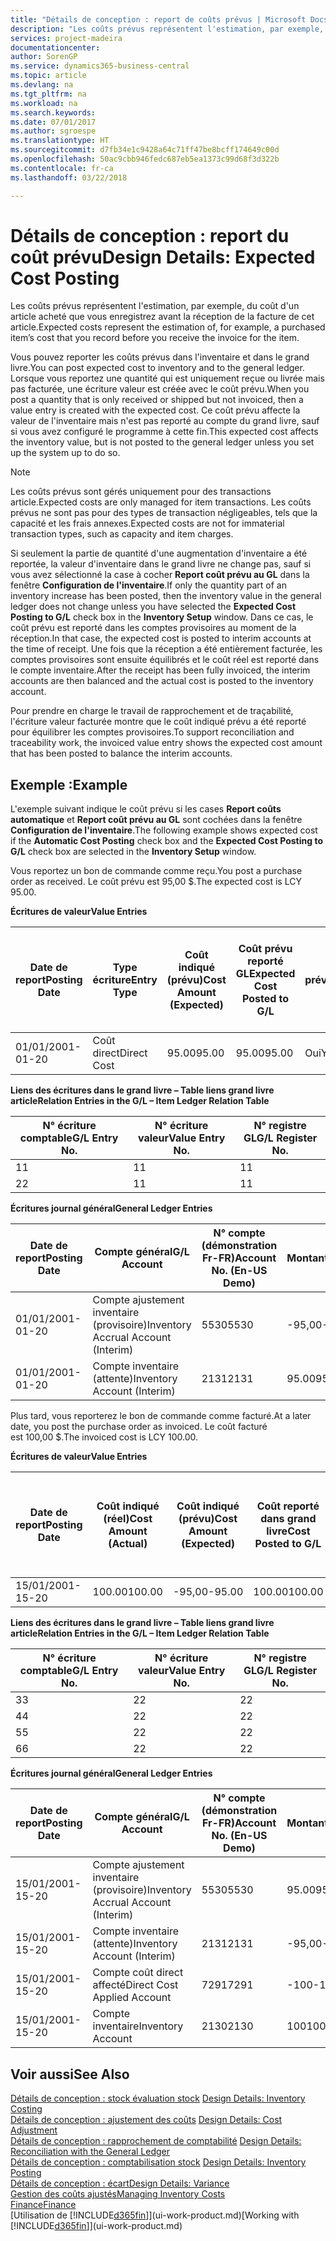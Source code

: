 ```yaml
---
title: "Détails de conception : report de coûts prévus | Microsoft Docs"
description: "Les coûts prévus représentent l'estimation, par exemple, du coût d'un article acheté que vous enregistrez avant la réception de la facture de cet article."
services: project-madeira
documentationcenter: 
author: SorenGP
ms.service: dynamics365-business-central
ms.topic: article
ms.devlang: na
ms.tgt_pltfrm: na
ms.workload: na
ms.search.keywords: 
ms.date: 07/01/2017
ms.author: sgroespe
ms.translationtype: HT
ms.sourcegitcommit: d7fb34e1c9428a64c71ff47be8bcff174649c00d
ms.openlocfilehash: 50ac9cbb946fedc687eb5ea1373c99d68f3d322b
ms.contentlocale: fr-ca
ms.lasthandoff: 03/22/2018

---
```

# <a name="design-details-expected-cost-posting"></a><span data-ttu-id="c748e-103">Détails de conception : report du coût prévu</span><span class="sxs-lookup"><span data-stu-id="c748e-103">Design Details: Expected Cost Posting</span></span>
<span data-ttu-id="c748e-104">Les coûts prévus représentent l'estimation, par exemple, du coût d'un article acheté que vous enregistrez avant la réception de la facture de cet article.</span><span class="sxs-lookup"><span data-stu-id="c748e-104">Expected costs represent the estimation of, for example, a purchased item’s cost that you record before you receive the invoice for the item.</span></span>  

 <span data-ttu-id="c748e-105">Vous pouvez reporter les coûts prévus dans l'inventaire et dans le grand livre.</span><span class="sxs-lookup"><span data-stu-id="c748e-105">You can post expected cost to inventory and to the general ledger.</span></span> <span data-ttu-id="c748e-106">Lorsque vous reportez une quantité qui est uniquement reçue ou livrée mais pas facturée, une écriture valeur est créée avec le coût prévu.</span><span class="sxs-lookup"><span data-stu-id="c748e-106">When you post a quantity that is only received or shipped but not invoiced, then a value entry is created with the expected cost.</span></span> <span data-ttu-id="c748e-107">Ce coût prévu affecte la valeur de l'inventaire mais n'est pas reporté au compte du grand livre, sauf si vous avez configuré le programme à cette fin.</span><span class="sxs-lookup"><span data-stu-id="c748e-107">This expected cost affects the inventory value, but is not posted to the general ledger unless you set up the system up to do so.</span></span>  

> [!NOTE]  
>  <span data-ttu-id="c748e-108">Les coûts prévus sont gérés uniquement pour des transactions article.</span><span class="sxs-lookup"><span data-stu-id="c748e-108">Expected costs are only managed for item transactions.</span></span> <span data-ttu-id="c748e-109">Les coûts prévus ne sont pas pour des types de transaction négligeables, tels que la capacité et les frais annexes.</span><span class="sxs-lookup"><span data-stu-id="c748e-109">Expected costs are not for immaterial transaction types, such as capacity and item charges.</span></span>  

 <span data-ttu-id="c748e-110">Si seulement la partie de quantité d'une augmentation d'inventaire a été reportée, la valeur d'inventaire dans le grand livre ne change pas, sauf si vous avez sélectionné la case à cocher **Report coût prévu au GL** dans la fenêtre **Configuration de l'inventaire**.</span><span class="sxs-lookup"><span data-stu-id="c748e-110">If only the quantity part of an inventory increase has been posted, then the inventory value in the general ledger does not change unless you have selected the **Expected Cost Posting to G/L** check box in the **Inventory Setup** window.</span></span> <span data-ttu-id="c748e-111">Dans ce cas, le coût prévu est reporté dans les comptes provisoires au moment de la réception.</span><span class="sxs-lookup"><span data-stu-id="c748e-111">In that case, the expected cost is posted to interim accounts at the time of receipt.</span></span> <span data-ttu-id="c748e-112">Une fois que la réception a été entièrement facturée, les comptes provisoires sont ensuite équilibrés et le coût réel est reporté dans le compte inventaire.</span><span class="sxs-lookup"><span data-stu-id="c748e-112">After the receipt has been fully invoiced, the interim accounts are then balanced and the actual cost is posted to the inventory account.</span></span>  

 <span data-ttu-id="c748e-113">Pour prendre en charge le travail de rapprochement et de traçabilité, l'écriture valeur facturée montre que le coût indiqué prévu a été reporté pour équilibrer les comptes provisoires.</span><span class="sxs-lookup"><span data-stu-id="c748e-113">To support reconciliation and traceability work, the invoiced value entry shows the expected cost amount that has been posted to balance the interim accounts.</span></span>  

## <a name="example"></a><span data-ttu-id="c748e-114">Exemple :</span><span class="sxs-lookup"><span data-stu-id="c748e-114">Example</span></span>  
 <span data-ttu-id="c748e-115">L'exemple suivant indique le coût prévu si les cases **Report coûts automatique** et **Report coût prévu au GL** sont cochées dans la fenêtre **Configuration de l'inventaire**.</span><span class="sxs-lookup"><span data-stu-id="c748e-115">The following example shows expected cost if the **Automatic Cost Posting** check box and the **Expected Cost Posting to G/L** check box are selected in the **Inventory Setup** window.</span></span>  

 <span data-ttu-id="c748e-116">Vous reportez un bon de commande comme reçu.</span><span class="sxs-lookup"><span data-stu-id="c748e-116">You post a purchase order as received.</span></span> <span data-ttu-id="c748e-117">Le coût prévu est 95,00 $.</span><span class="sxs-lookup"><span data-stu-id="c748e-117">The expected cost is LCY 95.00.</span></span>  

 <span data-ttu-id="c748e-118">**Écritures de valeur**</span><span class="sxs-lookup"><span data-stu-id="c748e-118">**Value Entries**</span></span>  

|<span data-ttu-id="c748e-119">Date de report</span><span class="sxs-lookup"><span data-stu-id="c748e-119">Posting Date</span></span>|<span data-ttu-id="c748e-120">Type écriture</span><span class="sxs-lookup"><span data-stu-id="c748e-120">Entry Type</span></span>|<span data-ttu-id="c748e-121">Coût indiqué (prévu)</span><span class="sxs-lookup"><span data-stu-id="c748e-121">Cost Amount (Expected)</span></span>|<span data-ttu-id="c748e-122">Coût prévu reporté GL</span><span class="sxs-lookup"><span data-stu-id="c748e-122">Expected Cost Posted to G/L</span></span>|<span data-ttu-id="c748e-123">Coût prévu</span><span class="sxs-lookup"><span data-stu-id="c748e-123">Expected Cost</span></span>|<span data-ttu-id="c748e-124">N° écriture article gr. livre</span><span class="sxs-lookup"><span data-stu-id="c748e-124">Item Ledger Entry No.</span></span>|<span data-ttu-id="c748e-125">N° séquence </span><span class="sxs-lookup"><span data-stu-id="c748e-125">Entry No.</span></span>|  
|------------------|----------------|------------------------------|----------------------------------|-------------------|---------------------------|---------------|  
|<span data-ttu-id="c748e-126">01/01/20</span><span class="sxs-lookup"><span data-stu-id="c748e-126">01-01-20</span></span>|<span data-ttu-id="c748e-127">Coût direct</span><span class="sxs-lookup"><span data-stu-id="c748e-127">Direct Cost</span></span>|<span data-ttu-id="c748e-128">95.00</span><span class="sxs-lookup"><span data-stu-id="c748e-128">95.00</span></span>|<span data-ttu-id="c748e-129">95.00</span><span class="sxs-lookup"><span data-stu-id="c748e-129">95.00</span></span>|<span data-ttu-id="c748e-130">Oui</span><span class="sxs-lookup"><span data-stu-id="c748e-130">Yes</span></span>|<span data-ttu-id="c748e-131">1</span><span class="sxs-lookup"><span data-stu-id="c748e-131">1</span></span>|<span data-ttu-id="c748e-132">1</span><span class="sxs-lookup"><span data-stu-id="c748e-132">1</span></span>|  

 <span data-ttu-id="c748e-133">**Liens des écritures dans le grand livre – Table liens grand livre article**</span><span class="sxs-lookup"><span data-stu-id="c748e-133">**Relation Entries in the G/L – Item Ledger Relation Table**</span></span>  

|<span data-ttu-id="c748e-134">N° écriture comptable</span><span class="sxs-lookup"><span data-stu-id="c748e-134">G/L Entry No.</span></span>|<span data-ttu-id="c748e-135">N° écriture valeur</span><span class="sxs-lookup"><span data-stu-id="c748e-135">Value Entry No.</span></span>|<span data-ttu-id="c748e-136">N° registre GL</span><span class="sxs-lookup"><span data-stu-id="c748e-136">G/L Register No.</span></span>|  
|--------------------|---------------------|-----------------------|  
|<span data-ttu-id="c748e-137">1</span><span class="sxs-lookup"><span data-stu-id="c748e-137">1</span></span>|<span data-ttu-id="c748e-138">1</span><span class="sxs-lookup"><span data-stu-id="c748e-138">1</span></span>|<span data-ttu-id="c748e-139">1</span><span class="sxs-lookup"><span data-stu-id="c748e-139">1</span></span>|  
|<span data-ttu-id="c748e-140">2</span><span class="sxs-lookup"><span data-stu-id="c748e-140">2</span></span>|<span data-ttu-id="c748e-141">1</span><span class="sxs-lookup"><span data-stu-id="c748e-141">1</span></span>|<span data-ttu-id="c748e-142">1</span><span class="sxs-lookup"><span data-stu-id="c748e-142">1</span></span>|  

 <span data-ttu-id="c748e-143">**Écritures journal général**</span><span class="sxs-lookup"><span data-stu-id="c748e-143">**General Ledger Entries**</span></span>  

|<span data-ttu-id="c748e-144">Date de report</span><span class="sxs-lookup"><span data-stu-id="c748e-144">Posting Date</span></span>|<span data-ttu-id="c748e-145">Compte général</span><span class="sxs-lookup"><span data-stu-id="c748e-145">G/L Account</span></span>|<span data-ttu-id="c748e-146">N° compte (démonstration Fr-FR)</span><span class="sxs-lookup"><span data-stu-id="c748e-146">Account No. (En-US Demo)</span></span>|<span data-ttu-id="c748e-147">Montant</span><span class="sxs-lookup"><span data-stu-id="c748e-147">Amount</span></span>|<span data-ttu-id="c748e-148">N° séquence </span><span class="sxs-lookup"><span data-stu-id="c748e-148">Entry No.</span></span>|  
|------------------|------------------|---------------------------------|------------|---------------|  
|<span data-ttu-id="c748e-149">01/01/20</span><span class="sxs-lookup"><span data-stu-id="c748e-149">01-01-20</span></span>|<span data-ttu-id="c748e-150">Compte ajustement inventaire (provisoire)</span><span class="sxs-lookup"><span data-stu-id="c748e-150">Inventory Accrual Account (Interim)</span></span>|<span data-ttu-id="c748e-151">5530</span><span class="sxs-lookup"><span data-stu-id="c748e-151">5530</span></span>|<span data-ttu-id="c748e-152">-95,00</span><span class="sxs-lookup"><span data-stu-id="c748e-152">-95.00</span></span>|<span data-ttu-id="c748e-153">2</span><span class="sxs-lookup"><span data-stu-id="c748e-153">2</span></span>|  
|<span data-ttu-id="c748e-154">01/01/20</span><span class="sxs-lookup"><span data-stu-id="c748e-154">01-01-20</span></span>|<span data-ttu-id="c748e-155">Compte inventaire (attente)</span><span class="sxs-lookup"><span data-stu-id="c748e-155">Inventory Account (Interim)</span></span>|<span data-ttu-id="c748e-156">2131</span><span class="sxs-lookup"><span data-stu-id="c748e-156">2131</span></span>|<span data-ttu-id="c748e-157">95.00</span><span class="sxs-lookup"><span data-stu-id="c748e-157">95.00</span></span>|<span data-ttu-id="c748e-158">1</span><span class="sxs-lookup"><span data-stu-id="c748e-158">1</span></span>|  

 <span data-ttu-id="c748e-159">Plus tard, vous reporterez le bon de commande comme facturé.</span><span class="sxs-lookup"><span data-stu-id="c748e-159">At a later date, you post the purchase order as invoiced.</span></span> <span data-ttu-id="c748e-160">Le coût facturé est 100,00 $.</span><span class="sxs-lookup"><span data-stu-id="c748e-160">The invoiced cost is LCY 100.00.</span></span>  

 <span data-ttu-id="c748e-161">**Écritures de valeur**</span><span class="sxs-lookup"><span data-stu-id="c748e-161">**Value Entries**</span></span>  

|<span data-ttu-id="c748e-162">Date de report</span><span class="sxs-lookup"><span data-stu-id="c748e-162">Posting Date</span></span>|<span data-ttu-id="c748e-163">Coût indiqué (réel)</span><span class="sxs-lookup"><span data-stu-id="c748e-163">Cost Amount (Actual)</span></span>|<span data-ttu-id="c748e-164">Coût indiqué (prévu)</span><span class="sxs-lookup"><span data-stu-id="c748e-164">Cost Amount (Expected)</span></span>|<span data-ttu-id="c748e-165">Coût reporté dans grand livre</span><span class="sxs-lookup"><span data-stu-id="c748e-165">Cost Posted to G/L</span></span>|<span data-ttu-id="c748e-166">Coût prévu</span><span class="sxs-lookup"><span data-stu-id="c748e-166">Expected Cost</span></span>|<span data-ttu-id="c748e-167">N° écriture article gr. livre</span><span class="sxs-lookup"><span data-stu-id="c748e-167">Item Ledger Entry No.</span></span>|<span data-ttu-id="c748e-168">N° séquence </span><span class="sxs-lookup"><span data-stu-id="c748e-168">Entry No.</span></span>|  
|------------------|----------------------------|------------------------------|-------------------------|-------------------|---------------------------|---------------|  
|<span data-ttu-id="c748e-169">15/01/20</span><span class="sxs-lookup"><span data-stu-id="c748e-169">01-15-20</span></span>|<span data-ttu-id="c748e-170">100.00</span><span class="sxs-lookup"><span data-stu-id="c748e-170">100.00</span></span>|<span data-ttu-id="c748e-171">-95,00</span><span class="sxs-lookup"><span data-stu-id="c748e-171">-95.00</span></span>|<span data-ttu-id="c748e-172">100.00</span><span class="sxs-lookup"><span data-stu-id="c748e-172">100.00</span></span>|<span data-ttu-id="c748e-173">Non</span><span class="sxs-lookup"><span data-stu-id="c748e-173">No</span></span>|<span data-ttu-id="c748e-174">1</span><span class="sxs-lookup"><span data-stu-id="c748e-174">1</span></span>|<span data-ttu-id="c748e-175">2</span><span class="sxs-lookup"><span data-stu-id="c748e-175">2</span></span>|  

 <span data-ttu-id="c748e-176">**Liens des écritures dans le grand livre – Table liens grand livre article**</span><span class="sxs-lookup"><span data-stu-id="c748e-176">**Relation Entries in the G/L – Item Ledger Relation Table**</span></span>  

|<span data-ttu-id="c748e-177">N° écriture comptable</span><span class="sxs-lookup"><span data-stu-id="c748e-177">G/L Entry No.</span></span>|<span data-ttu-id="c748e-178">N° écriture valeur</span><span class="sxs-lookup"><span data-stu-id="c748e-178">Value Entry No.</span></span>|<span data-ttu-id="c748e-179">N° registre GL</span><span class="sxs-lookup"><span data-stu-id="c748e-179">G/L Register No.</span></span>|  
|--------------------|---------------------|-----------------------|  
|<span data-ttu-id="c748e-180">3</span><span class="sxs-lookup"><span data-stu-id="c748e-180">3</span></span>|<span data-ttu-id="c748e-181">2</span><span class="sxs-lookup"><span data-stu-id="c748e-181">2</span></span>|<span data-ttu-id="c748e-182">2</span><span class="sxs-lookup"><span data-stu-id="c748e-182">2</span></span>|  
|<span data-ttu-id="c748e-183">4</span><span class="sxs-lookup"><span data-stu-id="c748e-183">4</span></span>|<span data-ttu-id="c748e-184">2</span><span class="sxs-lookup"><span data-stu-id="c748e-184">2</span></span>|<span data-ttu-id="c748e-185">2</span><span class="sxs-lookup"><span data-stu-id="c748e-185">2</span></span>|  
|<span data-ttu-id="c748e-186">5</span><span class="sxs-lookup"><span data-stu-id="c748e-186">5</span></span>|<span data-ttu-id="c748e-187">2</span><span class="sxs-lookup"><span data-stu-id="c748e-187">2</span></span>|<span data-ttu-id="c748e-188">2</span><span class="sxs-lookup"><span data-stu-id="c748e-188">2</span></span>|  
|<span data-ttu-id="c748e-189">6</span><span class="sxs-lookup"><span data-stu-id="c748e-189">6</span></span>|<span data-ttu-id="c748e-190">2</span><span class="sxs-lookup"><span data-stu-id="c748e-190">2</span></span>|<span data-ttu-id="c748e-191">2</span><span class="sxs-lookup"><span data-stu-id="c748e-191">2</span></span>|  

 <span data-ttu-id="c748e-192">**Écritures journal général**</span><span class="sxs-lookup"><span data-stu-id="c748e-192">**General Ledger Entries**</span></span>  

|<span data-ttu-id="c748e-193">Date de report</span><span class="sxs-lookup"><span data-stu-id="c748e-193">Posting Date</span></span>|<span data-ttu-id="c748e-194">Compte général</span><span class="sxs-lookup"><span data-stu-id="c748e-194">G/L Account</span></span>|<span data-ttu-id="c748e-195">N° compte (démonstration Fr-FR)</span><span class="sxs-lookup"><span data-stu-id="c748e-195">Account No. (En-US Demo)</span></span>|<span data-ttu-id="c748e-196">Montant</span><span class="sxs-lookup"><span data-stu-id="c748e-196">Amount</span></span>|<span data-ttu-id="c748e-197">N° séquence </span><span class="sxs-lookup"><span data-stu-id="c748e-197">Entry No.</span></span>|  
|------------------|------------------|---------------------------------|------------|---------------|  
|<span data-ttu-id="c748e-198">15/01/20</span><span class="sxs-lookup"><span data-stu-id="c748e-198">01-15-20</span></span>|<span data-ttu-id="c748e-199">Compte ajustement inventaire (provisoire)</span><span class="sxs-lookup"><span data-stu-id="c748e-199">Inventory Accrual Account (Interim)</span></span>|<span data-ttu-id="c748e-200">5530</span><span class="sxs-lookup"><span data-stu-id="c748e-200">5530</span></span>|<span data-ttu-id="c748e-201">95.00</span><span class="sxs-lookup"><span data-stu-id="c748e-201">95.00</span></span>|<span data-ttu-id="c748e-202">4</span><span class="sxs-lookup"><span data-stu-id="c748e-202">4</span></span>|  
|<span data-ttu-id="c748e-203">15/01/20</span><span class="sxs-lookup"><span data-stu-id="c748e-203">01-15-20</span></span>|<span data-ttu-id="c748e-204">Compte inventaire (attente)</span><span class="sxs-lookup"><span data-stu-id="c748e-204">Inventory Account (Interim)</span></span>|<span data-ttu-id="c748e-205">2131</span><span class="sxs-lookup"><span data-stu-id="c748e-205">2131</span></span>|<span data-ttu-id="c748e-206">-95,00</span><span class="sxs-lookup"><span data-stu-id="c748e-206">-95.00</span></span>|<span data-ttu-id="c748e-207">3</span><span class="sxs-lookup"><span data-stu-id="c748e-207">3</span></span>|  
|<span data-ttu-id="c748e-208">15/01/20</span><span class="sxs-lookup"><span data-stu-id="c748e-208">01-15-20</span></span>|<span data-ttu-id="c748e-209">Compte coût direct affecté</span><span class="sxs-lookup"><span data-stu-id="c748e-209">Direct Cost Applied Account</span></span>|<span data-ttu-id="c748e-210">7291</span><span class="sxs-lookup"><span data-stu-id="c748e-210">7291</span></span>|<span data-ttu-id="c748e-211">-100</span><span class="sxs-lookup"><span data-stu-id="c748e-211">-100</span></span>|<span data-ttu-id="c748e-212">6</span><span class="sxs-lookup"><span data-stu-id="c748e-212">6</span></span>|  
|<span data-ttu-id="c748e-213">15/01/20</span><span class="sxs-lookup"><span data-stu-id="c748e-213">01-15-20</span></span>|<span data-ttu-id="c748e-214">Compte inventaire</span><span class="sxs-lookup"><span data-stu-id="c748e-214">Inventory Account</span></span>|<span data-ttu-id="c748e-215">2130</span><span class="sxs-lookup"><span data-stu-id="c748e-215">2130</span></span>|<span data-ttu-id="c748e-216">100</span><span class="sxs-lookup"><span data-stu-id="c748e-216">100</span></span>|<span data-ttu-id="c748e-217">5</span><span class="sxs-lookup"><span data-stu-id="c748e-217">5</span></span>|  

## <a name="see-also"></a><span data-ttu-id="c748e-218">Voir aussi</span><span class="sxs-lookup"><span data-stu-id="c748e-218">See Also</span></span>
 <span data-ttu-id="c748e-219">[Détails de conception : stock évaluation stock](design-details-inventory-costing.md) </span><span class="sxs-lookup"><span data-stu-id="c748e-219">[Design Details: Inventory Costing](design-details-inventory-costing.md) </span></span>  
 <span data-ttu-id="c748e-220">[Détails de conception : ajustement des coûts](design-details-cost-adjustment.md) </span><span class="sxs-lookup"><span data-stu-id="c748e-220">[Design Details: Cost Adjustment](design-details-cost-adjustment.md) </span></span>  
 <span data-ttu-id="c748e-221">[Détails de conception : rapprochement de comptabilité](design-details-reconciliation-with-the-general-ledger.md) </span><span class="sxs-lookup"><span data-stu-id="c748e-221">[Design Details: Reconciliation with the General Ledger](design-details-reconciliation-with-the-general-ledger.md) </span></span>  
 <span data-ttu-id="c748e-222">[Détails de conception : comptabilisation stock](design-details-inventory-posting.md) </span><span class="sxs-lookup"><span data-stu-id="c748e-222">[Design Details: Inventory Posting](design-details-inventory-posting.md) </span></span>  
 [<span data-ttu-id="c748e-223">Détails de conception : écart</span><span class="sxs-lookup"><span data-stu-id="c748e-223">Design Details: Variance</span></span>](design-details-variance.md)  
 [<span data-ttu-id="c748e-224">Gestion des coûts ajustés</span><span class="sxs-lookup"><span data-stu-id="c748e-224">Managing Inventory Costs</span></span>](finance-manage-inventory-costs.md)  
 [<span data-ttu-id="c748e-225">Finance</span><span class="sxs-lookup"><span data-stu-id="c748e-225">Finance</span></span>](finance.md)  
 <span data-ttu-id="c748e-226">[Utilisation de [!INCLUDE[d365fin](includes/d365fin_md.md)]](ui-work-product.md)</span><span class="sxs-lookup"><span data-stu-id="c748e-226">[Working with [!INCLUDE[d365fin](includes/d365fin_md.md)]](ui-work-product.md)</span></span>

